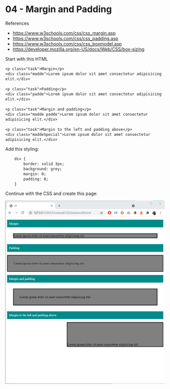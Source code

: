 # 04 - Margin and Padding

References
- https://www.w3schools.com/css/css_margin.asp 
- https://www.w3schools.com/css/css_padding.asp
- https://www.w3schools.com/css/css_boxmodel.asp
- https://developer.mozilla.org/en-US/docs/Web/CSS/box-sizing

Start with this HTML

    <p class="task">Margin</p>
    <div class="madde">Lorem ipsum dolor sit amet consectetur adipisicing elit.</div>

    <p class="task">Padding</p>
    <div class="padde">Lorem ipsum dolor sit amet consectetur adipisicing elit.</div>

    <p class="task">Margin and padding</p>
    <div class="madde padde">Lorem ipsum dolor sit amet consectetur adipisicing elit.</div>

    <p class="task">Margin to the left and padding above</p>
    <div class="maddeSpecial">Lorem ipsum dolor sit amet consectetur adipisicing elit.</div>


Add this styling:

        div {
            border: solid 3px;
            background: grey;
            margin: 0;
            padding: 0;
        }

Continue with the CSS and create this page:

![](img/04.png)